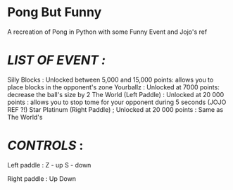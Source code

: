 # Pong But Funny
A recreation of Pong in Python with some Funny Event and Jojo's ref

# *LIST OF EVENT :*

Silly Blocks : Unlocked between 5,000 and 15,000 points: allows you to place blocks in the opponent's zone 
Yourballz : Unlocked at 7000 points: decrease the ball's size by 2
The World (Left Paddle) : Unlocked at 20 000 points : allows you to stop tome for your opponent during 5 seconds (JOJO REF ?!)
Star Platinum (Right Paddle) ; Unlocked at 20 000 points : Same as The World's

# *CONTROLS* :
Left paddle :
Z - up
S - down

Right paddle :
Up
Down
